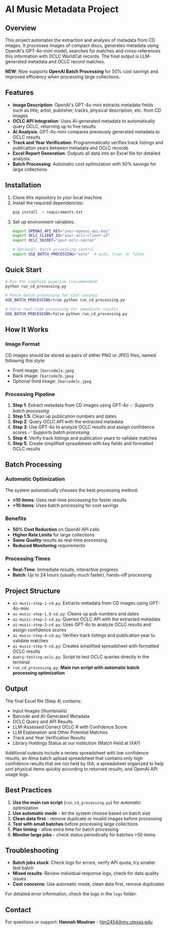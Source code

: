 # AI Music Metadata Project

## Overview
This project automates the extraction and analysis of metadata from CD images. It processes images of compact discs, generates metadata using OpenAI's GPT-4o-mini model, searches for matches and cross-references this information with OCLC WorldCat records. The final output is LLM-generated metadata and OCLC record matches.

**NEW**: Now supports **OpenAI Batch Processing** for 50% cost savings and improved efficiency when processing large collections.

## Features
- **Image Description**: OpenAI's GPT-4o-mini extracts metadata fields such as title, artist, publisher, tracks, physical description, etc. from CD images
- **OCLC API Integration**: Uses AI-generated metadata to automatically query OCLC, returning up to five results
- **AI Analysis**: GPT-4o-mini compares previously generated metadata to OCLC results
- **Track and Year Verification**: Programmatically verifies track listings and publication years between metadata and OCLC records
- **Excel Report Generation**: Outputs all data into an Excel file for detailed analysis
- **Batch Processing**: Automatic cost optimization with 50% savings for large collections

## Installation
1. Clone this repository to your local machine
2. Install the required dependencies:
   ```sh
   pip install -r requirements.txt
   ```
3. Set up environment variables:
   ```bash
   export OPENAI_API_KEY="your-openai-api-key"
   export OCLC_CLIENT_ID="your-oclc-client-id"  
   export OCLC_SECRET="your-oclc-secret"
   
   # Optional: Batch processing control
   export USE_BATCH_PROCESSING="auto"  # auto, true, or false
   ```

## Quick Start
```bash
# Run the complete pipeline (recommended)
python run_cd_processing.py

# Force batch processing for cost savings
USE_BATCH_PROCESSING=true python run_cd_processing.py

# Force real-time processing for immediate results
USE_BATCH_PROCESSING=false python run_cd_processing.py
```

## How It Works

### Image Format
CD images should be stored as pairs of either PNG or JPEG files, named following this style:
- Front image: `[barcode]a.jpeg`
- Back image: `[barcode]b.jpeg`
- Optional third image: `[barcode]c.jpeg`

### Processing Pipeline
1. **Step 1**: Extract metadata from CD images using GPT-4o ✅ *Supports batch processing*
2. **Step 1.5**: Clean up publication numbers and dates
3. **Step 2**: Query OCLC API with the extracted metadata
4. **Step 3**: Use GPT-4o to analyze OCLC results and assign confidence scores ✅ *Supports batch processing*
5. **Step 4**: Verify track listings and publication years to validate matches
6. **Step 5**: Create simplified spreadsheet with key fields and formatted OCLC results

## Batch Processing

### Automatic Optimization
The system automatically chooses the best processing method:
- **≤10 items**: Uses real-time processing for faster results
- **>10 items**: Uses batch processing for cost savings

### Benefits
- **50% Cost Reduction** on OpenAI API calls
- **Higher Rate Limits** for large collections
- **Same Quality** results as real-time processing
- **Reduced Monitoring** requirements

### Processing Times
- **Real-Time**: Immediate results, interactive progress
- **Batch**: Up to 24 hours (usually much faster), hands-off processing

## Project Structure
- `ai-music-step-1-cd.py`: Extracts metadata from CD images using GPT-4o-mini
- `ai-music-step-1.5-cd.py`: Cleans up pub numbers and dates
- `ai-music-step-2-cd.py`: Queries OCLC API with the extracted metadata
- `ai-music-step-3-cd.py`: Uses GPT-4o to analyze OCLC results and assign confidence scores
- `ai-music-step-4-cd.py`: Verifies track listings and publication year to validate matches
- `ai-music-step-5-cd.py`: Creates simplified spreadsheet with formatted OCLC results
- `query-testing-oclc.py`: Script to test OCLC queries directly in the terminal
- `run_cd_processing.py`: **Main run script with automatic batch processing optimization**

## Output
The final Excel file (Step 4) contains:
- Input Images (thumbnails)
- Barcode and AI-Generated Metadata
- OCLC Query and API Results
- LLM-Assessed Correct OCLC # with Confidence Score
- LLM Explanation and Other Potential Matches
- Track and Year Verification Results
- Library Holdings Status at our institution (Match Held at IXA?)

Additional outputs include a review spreadsheet with low confidence results, an Alma batch upload spreadsheet that contains only high confidence results that are not held by IXA, a spreadsheet organized to help sort physical items quickly according to returned results, and OpenAI API usage logs.

## Best Practices
1. **Use the main run script** (`run_cd_processing.py`) for automatic optimization
2. **Use automatic mode** - let the system choose based on batch size
3. **Clean data first** - remove duplicate or invalid images before processing
4. **Test with small batches** before processing large collections
5. **Plan timing** - allow extra time for batch processing
6. **Monitor large jobs** - check status periodically for batches >50 items

## Troubleshooting
- **Batch jobs stuck**: Check logs for errors, verify API quota, try smaller test batch
- **Mixed results**: Review individual response logs, check for data quality issues
- **Cost concerns**: Use automatic mode, clean data first, remove duplicates

For detailed error information, check the logs in the `logs` folder.

## Contact
For questions or support: **Hannah Moutran** - hlm2454@my.utexas.edu